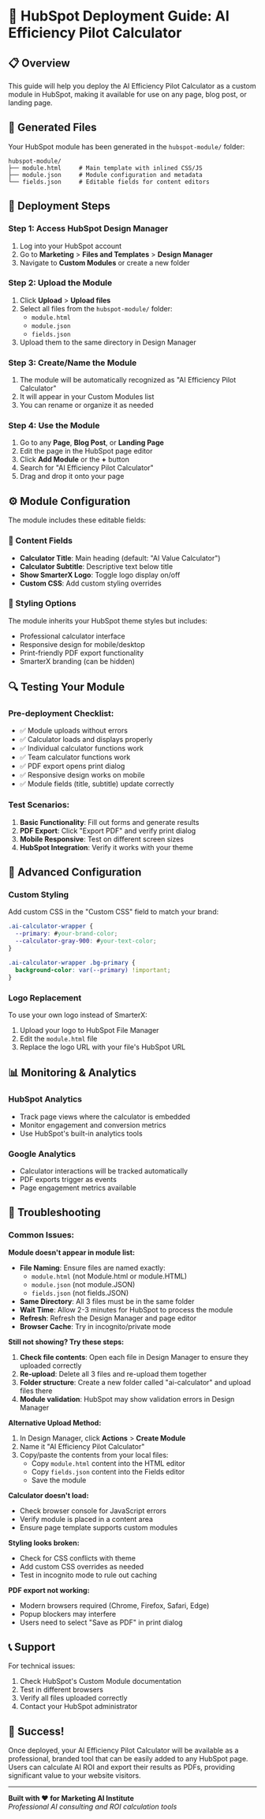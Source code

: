 # 🚀 HubSpot Deployment Guide: AI Efficiency Pilot Calculator

## 📋 Overview
This guide will help you deploy the AI Efficiency Pilot Calculator as a custom module in HubSpot, making it available for use on any page, blog post, or landing page.

## 📁 Generated Files
Your HubSpot module has been generated in the `hubspot-module/` folder:

```
hubspot-module/
├── module.html     # Main template with inlined CSS/JS
├── module.json     # Module configuration and metadata
└── fields.json     # Editable fields for content editors
```

## 🔧 Deployment Steps

### Step 1: Access HubSpot Design Manager
1. Log into your HubSpot account
2. Go to **Marketing** > **Files and Templates** > **Design Manager**
3. Navigate to **Custom Modules** or create a new folder

### Step 2: Upload the Module
1. Click **Upload** > **Upload files**
2. Select all files from the `hubspot-module/` folder:
   - `module.html`
   - `module.json` 
   - `fields.json`
3. Upload them to the same directory in Design Manager

### Step 3: Create/Name the Module
1. The module will be automatically recognized as "AI Efficiency Pilot Calculator"
2. It will appear in your Custom Modules list
3. You can rename or organize it as needed

### Step 4: Use the Module
1. Go to any **Page**, **Blog Post**, or **Landing Page**
2. Edit the page in the HubSpot page editor
3. Click **Add Module** or the **+** button
4. Search for "AI Efficiency Pilot Calculator"
5. Drag and drop it onto your page

## ⚙️ Module Configuration

The module includes these editable fields:

### 📝 Content Fields
- **Calculator Title**: Main heading (default: "AI Value Calculator")
- **Calculator Subtitle**: Descriptive text below title
- **Show SmarterX Logo**: Toggle logo display on/off
- **Custom CSS**: Add custom styling overrides

### 🎨 Styling Options
The module inherits your HubSpot theme styles but includes:
- Professional calculator interface
- Responsive design for mobile/desktop
- Print-friendly PDF export functionality
- SmarterX branding (can be hidden)

## 🔍 Testing Your Module

### Pre-deployment Checklist:
- ✅ Module uploads without errors
- ✅ Calculator loads and displays properly
- ✅ Individual calculator functions work
- ✅ Team calculator functions work
- ✅ PDF export opens print dialog
- ✅ Responsive design works on mobile
- ✅ Module fields (title, subtitle) update correctly

### Test Scenarios:
1. **Basic Functionality**: Fill out forms and generate results
2. **PDF Export**: Click "Export PDF" and verify print dialog
3. **Mobile Responsive**: Test on different screen sizes
4. **HubSpot Integration**: Verify it works with your theme

## 🎯 Advanced Configuration

### Custom Styling
Add custom CSS in the "Custom CSS" field to match your brand:

```css
.ai-calculator-wrapper {
  --primary: #your-brand-color;
  --calculator-gray-900: #your-text-color;
}

.ai-calculator-wrapper .bg-primary {
  background-color: var(--primary) !important;
}
```

### Logo Replacement
To use your own logo instead of SmarterX:
1. Upload your logo to HubSpot File Manager
2. Edit the `module.html` file
3. Replace the logo URL with your file's HubSpot URL

## 📊 Monitoring & Analytics

### HubSpot Analytics
- Track page views where the calculator is embedded
- Monitor engagement and conversion metrics
- Use HubSpot's built-in analytics tools

### Google Analytics
- Calculator interactions will be tracked automatically
- PDF exports trigger as events
- Page engagement metrics available

## 🔧 Troubleshooting

### Common Issues:

**Module doesn't appear in module list:**
- **File Naming**: Ensure files are named exactly:
  - `module.html` (not Module.html or module.HTML)
  - `module.json` (not module.JSON)
  - `fields.json` (not fields.JSON)
- **Same Directory**: All 3 files must be in the same folder
- **Wait Time**: Allow 2-3 minutes for HubSpot to process the module
- **Refresh**: Refresh the Design Manager and page editor
- **Browser Cache**: Try in incognito/private mode

**Still not showing? Try these steps:**
1. **Check file contents**: Open each file in Design Manager to ensure they uploaded correctly
2. **Re-upload**: Delete all 3 files and re-upload them together
3. **Folder structure**: Create a new folder called "ai-calculator" and upload files there
4. **Module validation**: HubSpot may show validation errors in Design Manager

**Alternative Upload Method:**
1. In Design Manager, click **Actions** > **Create Module**
2. Name it "AI Efficiency Pilot Calculator"
3. Copy/paste the contents from your local files:
   - Copy `module.html` content into the HTML editor
   - Copy `fields.json` content into the Fields editor
   - Save the module

**Calculator doesn't load:**
- Check browser console for JavaScript errors
- Verify module is placed in a content area
- Ensure page template supports custom modules

**Styling looks broken:**
- Check for CSS conflicts with theme
- Add custom CSS overrides as needed
- Test in incognito mode to rule out caching

**PDF export not working:**
- Modern browsers required (Chrome, Firefox, Safari, Edge)
- Popup blockers may interfere
- Users need to select "Save as PDF" in print dialog

## 📞 Support

For technical issues:
1. Check HubSpot's Custom Module documentation
2. Test in different browsers
3. Verify all files uploaded correctly
4. Contact your HubSpot administrator

## 🎉 Success!

Once deployed, your AI Efficiency Pilot Calculator will be available as a professional, branded tool that can be easily added to any HubSpot page. Users can calculate AI ROI and export their results as PDFs, providing significant value to your website visitors.

---

**Built with ❤️ for Marketing AI Institute**  
*Professional AI consulting and ROI calculation tools*